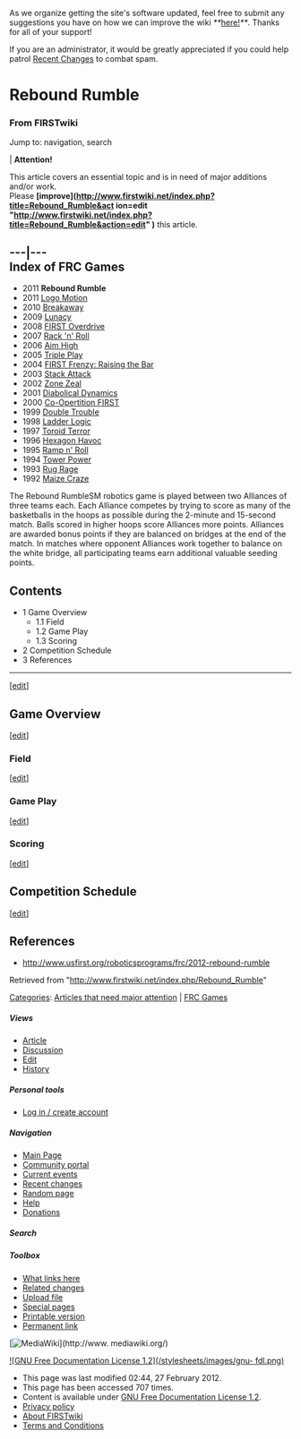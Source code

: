 As we organize getting the site's software updated, feel free to submit any
suggestions you have on how we can improve the wiki
_**_[here!](/index.php/User:Hallry/Suggestions "User:Hallry/Suggestions"
)_**_. Thanks for all of your support!

If you are an administrator, it would be greatly appreciated if you could help
patrol [Recent Changes](/index.php/Special:Recentchanges
"Special:Recentchanges" ) to combat spam.

# Rebound Rumble

### From FIRSTwiki

Jump to: navigation, search

| **Attention!**  

This article covers an essential topic and is in need of major additions
and/or work.  
Please **[improve](http://www.firstwiki.net/index.php?title=Rebound_Rumble&act
ion=edit "http://www.firstwiki.net/index.php?title=Rebound_Rumble&action=edit"
)** this article.  
  
---|---  
Index of FRC Games  
---  
  
  * 2011 **Rebound Rumble**
  * 2011 [Logo Motion](/index.php/Logo_Motion "Logo Motion" )
  * 2010 [Breakaway](/index.php/Breakaway "Breakaway" )
  * 2009 [Lunacy](/index.php/Lunacy "Lunacy" )
  * 2008 [FIRST Overdrive](/index.php/FIRST_Overdrive "FIRST Overdrive" )
  * 2007 [Rack 'n' Roll](/index.php/Rack_%27n%27_Roll "Rack 'n' Roll" )
  * 2006 [Aim High](/index.php/Aim_High "Aim High" )
  * 2005 [Triple Play](/index.php/Triple_Play "Triple Play" )
  * 2004 [FIRST Frenzy: Raising the Bar](/index.php/FIRST_Frenzy:_Raising_the_Bar "FIRST Frenzy: Raising the Bar" )
  * 2003 [Stack Attack](/index.php/Stack_Attack "Stack Attack" )
  * 2002 [Zone Zeal](/index.php/Zone_Zeal "Zone Zeal" )
  * 2001 [Diabolical Dynamics](/index.php/Diabolical_Dynamics "Diabolical Dynamics" )
  * 2000 [Co-Opertition FIRST](/index.php/Co-Opertition_FIRST "Co-Opertition FIRST" )
  * 1999 [Double Trouble](/index.php/Double_Trouble "Double Trouble" )
  * 1998 [Ladder Logic](/index.php/Ladder_Logic "Ladder Logic" )
  * 1997 [Toroid Terror](/index.php/Toroid_Terror "Toroid Terror" )
  * 1996 [Hexagon Havoc](/index.php/Hexagon_Havoc "Hexagon Havoc" )
  * 1995 [Ramp n' Roll](/index.php/Ramp_n%27_Roll "Ramp n' Roll" )
  * 1994 [Tower Power](/index.php/Tower_Power "Tower Power" )
  * 1993 [Rug Rage](/index.php/Rug_Rage "Rug Rage" )
  * 1992 [Maize Craze](/index.php/Maize_Craze "Maize Craze" )  
  
  

The Rebound RumbleSM robotics game is played between two Alliances of three
teams each. Each Alliance competes by trying to score as many of the
basketballs in the hoops as possible during the 2-minute and 15-second match.
Balls scored in higher hoops score Alliances more points. Alliances are
awarded bonus points if they are balanced on bridges at the end of the match.
In matches where opponent Alliances work together to balance on the white
bridge, all participating teams earn additional valuable seeding points.

## Contents

  * 1 Game Overview
    * 1.1 Field
    * 1.2 Game Play
    * 1.3 Scoring
  * 2 Competition Schedule
  * 3 References  
---  
  
[[edit](/index.php?title=Rebound_Rumble&action=edit&section=1 "Edit section:
Game Overview" )]

## Game Overview

[[edit](/index.php?title=Rebound_Rumble&action=edit&section=2 "Edit section:
Field" )]

### Field

[[edit](/index.php?title=Rebound_Rumble&action=edit&section=3 "Edit section:
Game Play" )]

### Game Play

[[edit](/index.php?title=Rebound_Rumble&action=edit&section=4 "Edit section:
Scoring" )]

### Scoring

[[edit](/index.php?title=Rebound_Rumble&action=edit&section=5 "Edit section:
Competition Schedule" )]

## Competition Schedule

[[edit](/index.php?title=Rebound_Rumble&action=edit&section=6 "Edit section:
References" )]

## References

  * <http://www.usfirst.org/roboticsprograms/frc/2012-rebound-rumble>

Retrieved from "<http://www.firstwiki.net/index.php/Rebound_Rumble>"

[Categories](/index.php?title=Special:Categories&article=Rebound_Rumble
"Special:Categories" ): [Articles that need major
attention](/index.php/Category:Articles_that_need_major_attention
"Category:Articles that need major attention" ) | [FRC
Games](/index.php/Category:FRC_Games "Category:FRC Games" )

##### Views

  * [Article](/index.php/Rebound_Rumble)
  * [Discussion](/index.php?title=Talk:Rebound_Rumble&action=edit)
  * [Edit](/index.php?title=Rebound_Rumble&action=edit)
  * [History](/index.php?title=Rebound_Rumble&action=history)

##### Personal tools

  * [Log in / create account](/index.php?title=Special:Userlogin&returnto=Rebound_Rumble)

[](/index.php/Main_Page "Main Page" )

##### Navigation

  * [Main Page](/index.php/Main_Page)
  * [Community portal](/index.php/FIRSTwiki:Community_portal)
  * [Current events](/index.php/Current_events)
  * [Recent changes](/index.php/Special:Recentchanges)
  * [Random page](/index.php/Special:Random)
  * [Help](/index.php/FIRSTwiki:Help)
  * [Donations](/index.php/FIRSTwiki:Site_support)

##### Search



##### Toolbox

  * [What links here](/index.php/Special:Whatlinkshere/Rebound_Rumble)
  * [Related changes](/index.php/Special:Recentchangeslinked/Rebound_Rumble)
  * [Upload file](/index.php/Special:Upload)
  * [Special pages](/index.php/Special:Specialpages)
  * [Printable version](/index.php?title=Rebound_Rumble&printable=yes)
  * [Permanent link](/index.php?title=Rebound_Rumble&oldid=91897)

[![MediaWiki](/skins/common/images/poweredby_mediawiki_88x31.png)](http://www.
mediawiki.org/)

[![GNU Free Documentation License 1.2](/stylesheets/images/gnu-
fdl.png)](http://www.gnu.org/copyleft/fdl.html)

  * This page was last modified 02:44, 27 February 2012.
  * This page has been accessed 707 times.
  * Content is available under [GNU Free Documentation License 1.2](http://www.gnu.org/copyleft/fdl.html "http://www.gnu.org/copyleft/fdl.html" ).
  * [Privacy policy](/index.php/FIRSTwiki:Privacy_policy "FIRSTwiki:Privacy policy" )
  * [About FIRSTwiki](/index.php/FIRSTwiki:About "FIRSTwiki:About" )
  * [Terms and Conditions](/index.php/FIRSTwiki:Terms_and_conditions "FIRSTwiki:Terms and conditions" )

